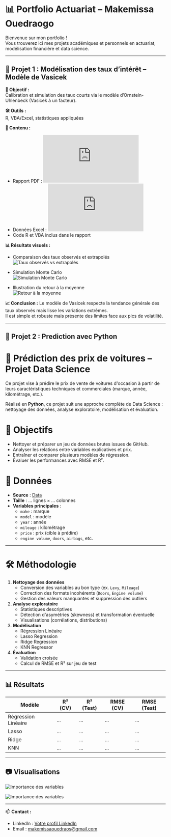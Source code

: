 
# 📊 Portfolio Actuariat – Makemissa Ouedraogo

Bienvenue sur mon portfolio !  
Vous trouverez ici mes projets académiques et personnels en actuariat, modélisation financière et data science.

---

## 📌 Projet 1 : Modélisation des taux d’intérêt – Modèle de Vasicek

**🎯 Objectif :**  
Calibration et simulation des taux courts via le modèle d’Ornstein-Uhlenbeck (Vasicek à un facteur).  

**🛠 Outils :**  
R, VBA/Excel, statistiques appliquées

**📂 Contenu :**
- Rapport PDF : ![`projet_modèle_de_Vasicek_massvie_perso.pdf`](https://github.com/Makemissa/Portfolio-Actuariat/blob/main/projet_mod%C3%A8le_de_Vasicek_massvie%20perso.pdf)
- Données Excel : ![`Nouvelle_courbe_650_periodes123.xlsm`](https://github.com/Makemissa/Portfolio-Actuariat/blob/main/Nouvelle%20courbe%20650%20pA%CC%83%C2%A9riodes123.xlsm)
- Code R et VBA inclus dans le rapport

**📊 Résultats visuels :**
- Comparaison des taux observés et extrapolés  
  ![Taux observés vs extrapolés](https://github.com/Makemissa/Portfolio-Actuariat/blob/main/Taux%20vs%20Simulation.png)

- Simulation Monte Carlo  
  ![Simulation Monte Carlo](https://github.com/Makemissa/Portfolio-Actuariat/blob/main/Simulation%20Monte%20Carlo.png)

- Illustration du retour à la moyenne  
  ![Retour à la moyenne](https://github.com/Makemissa/Portfolio-Actuariat/blob/main/Courbe%20Simulation.png)

**📈 Conclusion :**
Le modèle de Vasicek respecte la tendance générale des taux observés mais lisse les variations extrêmes.  
Il est simple et robuste mais présente des limites face aux pics de volatilité.

---

## 📌 Projet 2 : Prediction avec Python

# 🚗 Prédiction des prix de voitures – Projet Data Science

Ce projet vise à prédire le prix de vente de voitures d'occasion à partir de leurs caractéristiques techniques et commerciales (marque, année, kilométrage, etc.).

Réalisé en **Python**, ce projet suit une approche complète de Data Science : nettoyage des données, analyse exploratoire, modélisation et évaluation.

# 🎯 Objectifs
- Nettoyer et préparer un jeu de données brutes issues de GitHub.
- Analyser les relations entre variables explicatives et prix.
- Entraîner et comparer plusieurs modèles de régression.
- Évaluer les performances avec RMSE et R².

# 📂 Données
- **Source** : [Data](https://github.com/Makemissa/Portfolio-Actuariat/blob/main/car_price_prediction.csv)
- **Taille** : ... lignes × ... colonnes
- **Variables principales** :
  - `make` : marque
  - `model` : modèle
  - `year` : année
  - `mileage` : kilométrage
  - `price` : prix (cible à prédire)
  - `engine volume`, `doors`, `airbags`, etc.

---

# 🛠 Méthodologie
1. **Nettoyage des données**
   - Conversion des variables au bon type (ex. `Levy`, `Mileage`)
   - Correction des formats incohérents (`Doors`, `Engine volume`)
   - Gestion des valeurs manquantes et suppression des outliers
2. **Analyse exploratoire**
   - Statistiques descriptives
   - Détection d'asymétries (skewness) et transformation éventuelle
   - Visualisations (corrélations, distributions)
3. **Modélisation**
   - Régression Linéaire
   - Lasso Regression
   - Ridge Regression
   - KNN Regressor
4. **Évaluation**
   - Validation croisée
   - Calcul de RMSE et R² sur jeu de test

---

## 📊 Résultats

| Modèle              | R² (CV) | R² (Test) | RMSE (CV) | RMSE (Test) |
|---------------------|---------|-----------|-----------|-------------|
| Régression Linéaire | ...     | ...       | ...       | ...         |
| Lasso               | ...     | ...       | ...       | ...         |
| Ridge               | ...     | ...       | ...       | ...         |
| KNN                 | ...     | ...       | ...       | ...         |

---

## 📷 Visualisations

  ![Importance des variables](https://github.com/Makemissa/Portfolio-Actuariat/blob/main/Screenshot%202025-07-08%20182955.png)
  
  ![Importance des variables](https://github.com/Makemissa/Portfolio-Actuariat/blob/main/Screenshot%202025-07-09%20112608.png)

---



📫 **Contact :**
- LinkedIn : [Votre profil LinkedIn](https://linkedin.com)
- Email : makemissaouedraos@gmail.com
